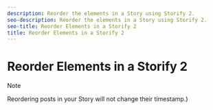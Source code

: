 ```yaml
---
description: Reorder the elements in a Story using Storify 2.
seo-description: Reorder the elements in a Story using Storify 2.
seo-title: Reorder Elements in a Storify 2
title: Reorder Elements in a Storify 2
---
```


# Reorder Elements in a Storify 2

>[!NOTE]
>
>Reordering posts in your Story will not change their timestamp.)
